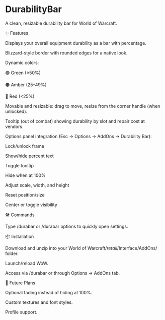 # DurabilityBar
A clean, resizable durability bar for World of Warcraft.

✨ Features

Displays your overall equipment durability as a bar with percentage.

Blizzard-style border with rounded edges for a native look.

Dynamic colors:

🟢 Green (≥50%)

🟠 Amber (25–49%)

🔴 Red (<25%)

Movable and resizable: drag to move, resize from the corner handle (when unlocked).

Tooltip (out of combat) showing durability by slot and repair cost at vendors.

Options panel integration (Esc → Options → AddOns → Durability Bar):

Lock/unlock frame

Show/hide percent text

Toggle tooltip

Hide when at 100%

Adjust scale, width, and height

Reset position/size

Center or toggle visibility

🛠️ Commands

Type /durabar or /durabar options to quickly open settings.

📦 Installation

Download and unzip into your World of Warcraft/_retail_/Interface/AddOns/ folder.

Launch/reload WoW.

Access via /durabar or through Options → AddOns tab.

🔮 Future Plans

Optional fading instead of hiding at 100%.

Custom textures and font styles.

Profile support.
